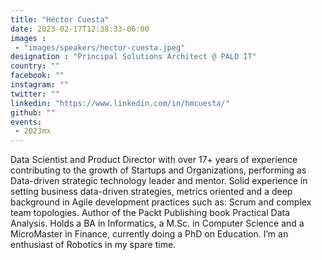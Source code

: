 ```yaml
---
title: "Héctor Cuesta"
date: 2023-02-17T12:38:33-06:00
images : 
 - "images/speakers/hector-cuesta.jpeg"
designation : "Principal Solutions Architect @ PALO IT"
country: ""
facebook: ""
instagram: ""
twitter: ""
linkedin: "https://www.linkedin.com/in/hmcuesta/"
github: ""
events: 
 - 2023mx
---
```


Data Scientist and Product Director with over 17+ years of experience contributing to the growth of Startups and Organizations, performing as Data-driven strategic technology leader and mentor. Solid experience in setting business data-driven strategies, metrics oriented and a deep background in Agile development practices such as: Scrum and complex team topologies. Author of the Packt Publishing book Practical Data Analysis. Holds a BA in Informatics, a M.Sc. in Computer Science and a MicroMaster in Finance, currently doing a PhD on Education. I’m an enthusiast of Robotics in my spare time.
